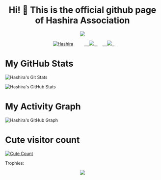 <h1 align="center">Hi! 👋 This is the official github page of Hashira Association</h1>
</p>
<p align="center">
<img src="https://readme-typing-svg.herokuapp.com?color=1C71FA&width=420&lines=We+are+Passionate+Developers+From+India%E2%9C%8C%EF%B8%8F;Working+For+Hashira+Association%E2%9D%A4%EF%B8%8F">
</p>
<p align="center">
  <a href="https://t.me/Hashira_Association"><img src="https://telegra.ph/file/eeb6fbe91d180f12ef47f.jpg" alt="Hashira"></a>
  
  
  
  <a href="https://telegram.me/Hashira_Association">
    <img src="https://img.shields.io/badge/Telegram-grey?style=for-the-badge&logo=telegram"/>
  </a>  
</a>
  <a href="https://github.com/HashiaAssociation">
    <img src="https://img.shields.io/github/followers/HashiraAssociation?label=GitHub&logo=github&style=for-the-badge&color=blue"/>
  </a>

# My GitHub Stats

![Hashira's Git Stats](https://github-readme-stats.vercel.app/api?username=HashiraAssociation&include_all_commits=true&count_private=true&theme=tokyonight)

![Hashira's GitHub Stats](https://github-readme-streak-stats.herokuapp.com?user=HashiraAssociation&theme=tokyonight)

# My Activity Graph


![Hashira's GitHub Graph](https://activity-graph.herokuapp.com/graph?username=HashiraAssociation&custom_title=My%20Graph&bg_color=241731&line=f20f80&color=f52f91&point=fdf5ea&hide_border=true&area=false&area_color=fdf5ea)
# Cute visitor count
<a href="https://t.me/Hashira_Association"><img alt="Cute Count" src="https://count.getloli.com/get/@Hashira_Association?theme=rule34" /></a>

Trophies:  
<div align="center"><img src="https://github-profile-trophy.vercel.app/?username=HashiraAssociation&theme=dracula&count_private=true"></div>
